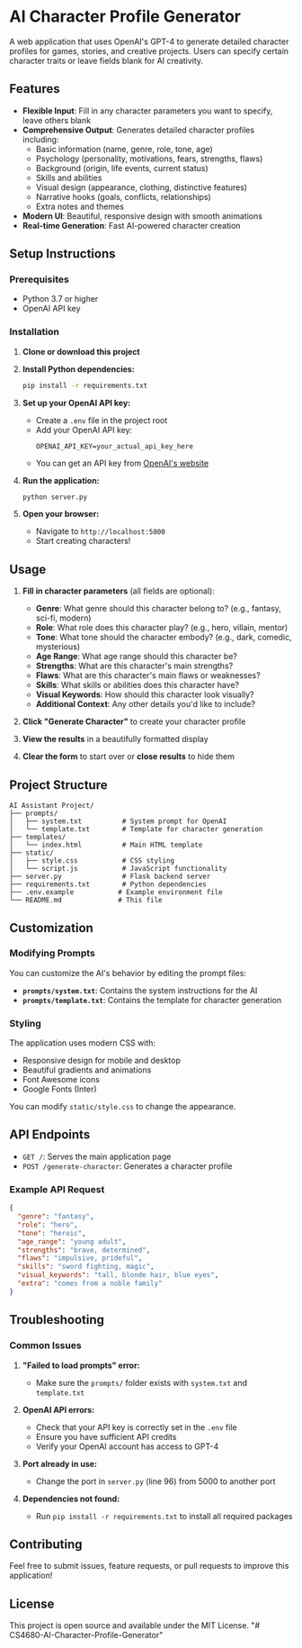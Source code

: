 # AI Character Profile Generator

A web application that uses OpenAI's GPT-4 to generate detailed character profiles for games, stories, and creative projects. Users can specify certain character traits or leave fields blank for AI creativity.

## Features

- **Flexible Input**: Fill in any character parameters you want to specify, leave others blank
- **Comprehensive Output**: Generates detailed character profiles including:
  - Basic information (name, genre, role, tone, age)
  - Psychology (personality, motivations, fears, strengths, flaws)
  - Background (origin, life events, current status)
  - Skills and abilities
  - Visual design (appearance, clothing, distinctive features)
  - Narrative hooks (goals, conflicts, relationships)
  - Extra notes and themes
- **Modern UI**: Beautiful, responsive design with smooth animations
- **Real-time Generation**: Fast AI-powered character creation

## Setup Instructions

### Prerequisites

- Python 3.7 or higher
- OpenAI API key

### Installation

1. **Clone or download this project**

2. **Install Python dependencies:**

   ```bash
   pip install -r requirements.txt
   ```

3. **Set up your OpenAI API key:**

   - Create a `.env` file in the project root
   - Add your OpenAI API key:
     ```
     OPENAI_API_KEY=your_actual_api_key_here
     ```
   - You can get an API key from [OpenAI's website](https://platform.openai.com/api-keys)

4. **Run the application:**

   ```bash
   python server.py
   ```

5. **Open your browser:**
   - Navigate to `http://localhost:5000`
   - Start creating characters!

## Usage

1. **Fill in character parameters** (all fields are optional):

   - **Genre**: What genre should this character belong to? (e.g., fantasy, sci-fi, modern)
   - **Role**: What role does this character play? (e.g., hero, villain, mentor)
   - **Tone**: What tone should the character embody? (e.g., dark, comedic, mysterious)
   - **Age Range**: What age range should this character be?
   - **Strengths**: What are this character's main strengths?
   - **Flaws**: What are this character's main flaws or weaknesses?
   - **Skills**: What skills or abilities does this character have?
   - **Visual Keywords**: How should this character look visually?
   - **Additional Context**: Any other details you'd like to include?

2. **Click "Generate Character"** to create your character profile

3. **View the results** in a beautifully formatted display

4. **Clear the form** to start over or **close results** to hide them

## Project Structure

```
AI Assistant Project/
├── prompts/
│   ├── system.txt          # System prompt for OpenAI
│   └── template.txt        # Template for character generation
├── templates/
│   └── index.html          # Main HTML template
├── static/
│   ├── style.css           # CSS styling
│   └── script.js           # JavaScript functionality
├── server.py               # Flask backend server
├── requirements.txt        # Python dependencies
├── .env.example           # Example environment file
└── README.md              # This file
```

## Customization

### Modifying Prompts

You can customize the AI's behavior by editing the prompt files:

- **`prompts/system.txt`**: Contains the system instructions for the AI
- **`prompts/template.txt`**: Contains the template for character generation

### Styling

The application uses modern CSS with:

- Responsive design for mobile and desktop
- Beautiful gradients and animations
- Font Awesome icons
- Google Fonts (Inter)

You can modify `static/style.css` to change the appearance.

## API Endpoints

- `GET /`: Serves the main application page
- `POST /generate-character`: Generates a character profile

### Example API Request

```json
{
  "genre": "fantasy",
  "role": "hero",
  "tone": "heroic",
  "age_range": "young adult",
  "strengths": "brave, determined",
  "flaws": "impulsive, prideful",
  "skills": "sword fighting, magic",
  "visual_keywords": "tall, blonde hair, blue eyes",
  "extra": "comes from a noble family"
}
```

## Troubleshooting

### Common Issues

1. **"Failed to load prompts" error:**

   - Make sure the `prompts/` folder exists with `system.txt` and `template.txt`

2. **OpenAI API errors:**

   - Check that your API key is correctly set in the `.env` file
   - Ensure you have sufficient API credits
   - Verify your OpenAI account has access to GPT-4

3. **Port already in use:**

   - Change the port in `server.py` (line 96) from 5000 to another port

4. **Dependencies not found:**
   - Run `pip install -r requirements.txt` to install all required packages

## Contributing

Feel free to submit issues, feature requests, or pull requests to improve this application!

## License

This project is open source and available under the MIT License.
"# CS4680-AI-Character-Profile-Generator" 
